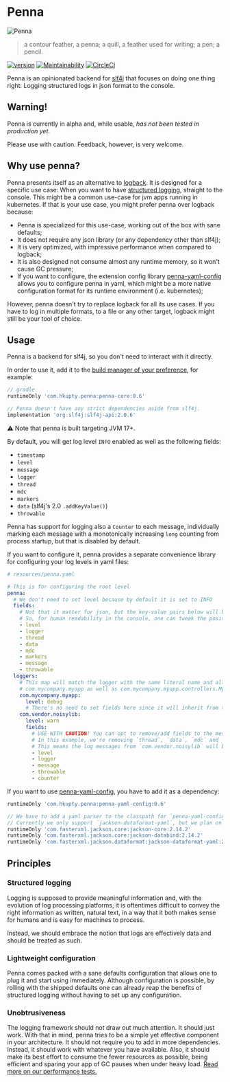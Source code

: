 # Penna
![Penna](logo/logo_full.svg)
> a contour feather, a penna; a quill, a feather used for writing; a pen; a pencil.

[![version](https://img.shields.io/maven-central/v/com.hkupty.penna/penna-core?style=flat-square)](https://mvnrepository.com/artifact/com.hkupty.penna)
[![Maintainability](https://api.codeclimate.com/v1/badges/646db2db253b2610143d/maintainability)](https://codeclimate.com/github/hkupty/penna/maintainability)
[![CircleCI](https://dl.circleci.com/status-badge/img/gh/hkupty/penna/tree/dev/0.6.svg?style=svg)](https://dl.circleci.com/status-badge/redirect/gh/hkupty/penna/tree/dev/0.6)

Penna is an opinionated backend for [slf4j](https://github.com/qos-ch/slf4j/) that focuses on doing one thing right: Logging structured logs in json format to the console.

## Warning!

Penna is currently in alpha and, while usable, *has not been tested in production yet*.

Please use with caution. Feedback, however, is very welcome.

## Why use penna?

Penna presents itself as an alternative to [logback](https://logback.qos.ch/).
It is designed for a specific use case: When you want to have [structured logging](https://stackify.com/what-is-structured-logging-and-why-developers-need-it/), straight to the console.
This might be a common use-case for jvm apps running in kubernetes.
If that is your use case, you might prefer penna over logback because:

- Penna is specialized for this use-case, working out of the box with sane defaults;
- It does not require any json library (or any dependency other than slf4j);
- It is very optimized, with impressive performance when compared to logback;
- It is also designed not consume almost any runtime memory, so it won't cause GC pressure;
- If you want to configure, the extension config library [penna-yaml-config](penna-yaml-config/README.md) allows you to configure penna in yaml,
which might be a more native configuration format for its runtime environment (i.e. kubernetes);

However, penna doesn't try to replace logback for all its use cases. If you have to log in multiple formats, to a file or any other target, logback might still be your tool of choice.


## Usage

Penna is a backend for slf4j, so you don't need to interact with it directly.

In order to use it, add it to the [build manager of your preference](https://mvnrepository.com/artifact/com.hkupty.penna/penna-core/0.6), for example:

```groovy
// gradle
runtimeOnly 'com.hkupty.penna:penna-core:0.6'

// Penna doesn't have any strict dependencies aside from slf4j.
implementation 'org.slf4j:slf4j-api:2.0.6'
```

:warning: Note that penna is built targeting JVM 17+.

By default, you will get log level `INFO` enabled as well as the following fields:
- `timestamp`
- `level`
- `message`
- `logger`
- `thread`
- `mdc`
- `markers`
- `data` (slf4j's 2.0 `.addKeyValue()`)
- `throwable`

Penna has support for logging also a `Counter` to each message, individually marking each message with a monotonically increasing
`long` counting from process startup, but that is disabled by default.

If you want to configure it, penna provides a separate convenience library for configuring your log levels in yaml files:
```yaml
# resources/penna.yaml

# This is for configuring the root level
penna:
  # We don't need to set level because by default it is set to INFO
  fields:
    # Not that it matter for json, but the key-value pairs below will be rendered in this order.
    # So, for human readability in the console, one can tweak the position of the fields:
    - level
    - logger
    - thread
    - data
    - mdc
    - markers
    - message
    - throwable
  loggers:
    # This map will match the logger with the same literal name and all its children loggers, so
    # com.mycompany.myapp as well as com.mycompany.myapp.controllers.MyGreatController and so on..
    com.mycompany.myapp:
      level: debug
      # There's no need to set fields here since it will inherit from the root logger
    com.vendor.noisylib:
      level: warn
      fields:
        # USE WITH CAUTION! You can opt to remove/add fields to the message in different loggers
        # In this example, we're removing `thread`, `data`, `mdc` and `markers` and adding the `counter` field.
        # This means the log messages from `com.vendor.noisylib` will be rendered differently.
        - level
        - logger
        - message
        - throwable
        - counter
```

If you want to use [penna-yaml-config](penna-yaml-config/README.md), you have to add it as a dependency:

```groovy
runtimeOnly 'com.hkupty.penna:penna-yaml-config:0.6'

// We have to add a yaml parser to the classpath for `penna-yaml-config` to work properly.
// Currently we only support `jackson-dataformat-yaml`, but we plan on adding support for other libraries.
runtimeOnly 'com.fasterxml.jackson.core:jackson-core:2.14.2'
runtimeOnly 'com.fasterxml.jackson.core:jackson-databind:2.14.2'
runtimeOnly 'com.fasterxml.jackson.dataformat:jackson-dataformat-yaml:2.14.2'
```

## Principles

### Structured logging

Logging is supposed to provide meaningful information and, with the evolution of log processing platforms,
it is oftentimes difficult to convey the right information as written, natural text, in a way that it
both makes sense for humans and is easy for machines to process.

Instead, we should embrace the notion that logs are effectively data and should be treated as such.

### Lightweight configuration

Penna comes packed with a sane defaults configuration that allows one to plug it and start using immediately.
Although configuration is possible, by rolling with the shipped defaults one can already reap the benefits of structured
logging without having to set up any configuration.

### Unobtrusiveness

The logging framework should not draw out much attention. It should just work.
With that in mind, penna tries to be a simple yet effective component in your architecture.
It should not require you to add in more dependencies. Instead, it should work with whatever you have available.
Also, it should make its best effort to consume the fewer resources as possible, being efficient and sparing your app of GC pauses
when under heavy load. [Read more on our performance tests.](performance/)
